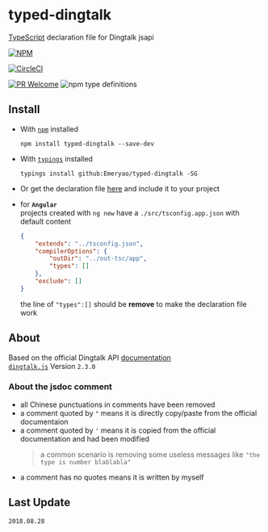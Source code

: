 # typed-dingtalk
[TypeScript](http://www.typescriptlang.org) declaration file for Dingtalk jsapi 

[![NPM](https://nodei.co/npm/typed-dingtalk.png?downloads=true&stars=true)](https://nodei.co/npm/typed-dingtalk/)

[![CircleCI](https://circleci.com/gh/Emeryao/typed-dingtalk.svg?style=svg)](https://circleci.com/gh/Emeryao/typed-dingtalk)

[![PR Welcome](https://img.shields.io/badge/PR-welcome-blue.svg?longCache=true&style=for-the-badge)](https://github.com/Emeryao/typed-dingtalk/pulls)
![npm type definitions](https://img.shields.io/npm/types/chalk.svg?style=for-the-badge)


## Install

* With [`npm`](https://www.npmjs.com/) installed  

    ```batch
    npm install typed-dingtalk --save-dev
    ```

* With [`typings`](https://github.com/typings/typings) installed  

    ```batch
    typings install github:Emeryao/typed-dingtalk -SG
    ```

* Or get the declaration file [here](./dingtalk.d.ts) and include it to your project

* for **`Angular`**  
    projects created with `ng new` have a `./src/tsconfig.app.json` with default content 
    ```json
    {
        "extends": "../tsconfig.json",
        "compilerOptions": {
            "outDir": "../out-tsc/app",
            "types": []
        },
        "exclude": []
    }
    ```
    the line of `"types":[]` should be **remove** to make the declaration file work

## About
Based on the official Dingtalk API [documentation](https://open-doc.dingtalk.com/docs/doc.htm?spm=a219a.7629140.0.0.q6PDir&treeId=171&articleId=106834&docType=1)  
[`dingtalk.js`](https://g.alicdn.com/dingding/open-develop/2.3.0/dingtalk.js) Version `2.3.0`

### About the jsdoc comment
* all Chinese punctuations in comments have been removed
* a comment quoted by `"` means it is directly copy/paste from the official documentaion
* a comment quoted by `'` means it is copied from the official documentation and had been modified
    > a common scenario is removing some useless messages like `"the type is number blablabla"`
* a comment has no quotes means it is written by myself

## Last Update
`2018.08.28`

